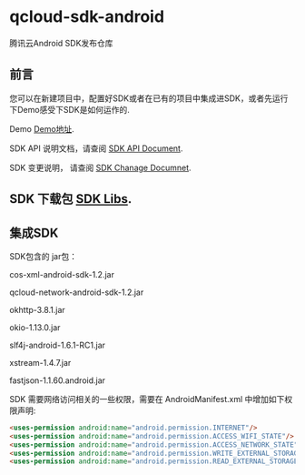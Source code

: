 # qcloud-sdk-android
腾讯云Android SDK发布仓库

## 前言  
您可以在新建项目中，配置好SDK或者在已有的项目中集成进SDK，或者先运行下Demo感受下SDK是如何运作的.

Demo [Demo地址](https://github.com/tencentyun/qcloud-sdk-android-samples.git).  

SDK API 说明文档，请查阅 [SDK API Document](https://github.com/tencentyun/qcloud-sdk-android/blob/master/COS_XML_Android_SDK.md).

SDK 变更说明， 请查阅 [SDK Chanage Documnet](https://github.com/tencentyun/qcloud-sdk-android/blob/master/CHANGELOG.md).

## SDK 下载包 [SDK Libs](https://github.com/tencentyun/qcloud-sdk-android/releases).

## 集成SDK

SDK包含的 jar包：

cos-xml-android-sdk-1.2.jar

qcloud-network-android-sdk-1.2.jar

okhttp-3.8.1.jar

okio-1.13.0.jar

slf4j-android-1.6.1-RC1.jar

xstream-1.4.7.jar

fastjson-1.1.60.android.jar

SDK 需要网络访问相关的一些权限，需要在 AndroidManifest.xml 中增加如下权限声明:
```html
<uses-permission android:name="android.permission.INTERNET"/>
<uses-permission android:name="android.permission.ACCESS_WIFI_STATE"/>
<uses-permission android:name="android.permission.ACCESS_NETWORK_STATE"/>
<uses-permission android:name="android.permission.WRITE_EXTERNAL_STORAGE" />
<uses-permission android:name="android.permission.READ_EXTERNAL_STORAGE"/>
```

